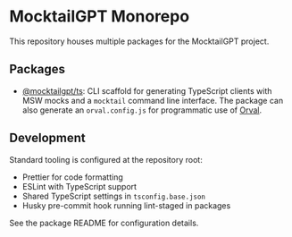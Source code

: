 # MocktailGPT Monorepo

This repository houses multiple packages for the MocktailGPT project.

## Packages

- [@mocktailgpt/ts](packages/ts): CLI scaffold for generating TypeScript clients
  with MSW mocks and a `mocktail` command line interface. The package can also
  generate an `orval.config.js` for programmatic use of [Orval](https://orval.dev).

## Development

Standard tooling is configured at the repository root:

- Prettier for code formatting
- ESLint with TypeScript support
- Shared TypeScript settings in `tsconfig.base.json`
- Husky pre-commit hook running lint-staged in packages

See the package README for configuration details.
